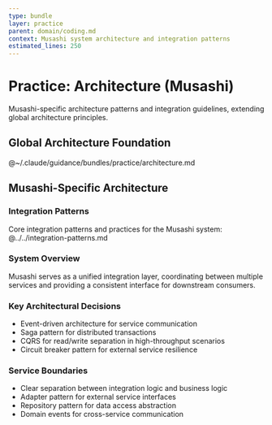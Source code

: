 ```yaml
---
type: bundle
layer: practice
parent: domain/coding.md
context: Musashi system architecture and integration patterns
estimated_lines: 250
---
```

# Practice: Architecture (Musashi)

Musashi-specific architecture patterns and integration guidelines, extending global architecture principles.

## Global Architecture Foundation
@~/.claude/guidance/bundles/practice/architecture.md

## Musashi-Specific Architecture

### Integration Patterns
Core integration patterns and practices for the Musashi system:
@../../integration-patterns.md

### System Overview
Musashi serves as a unified integration layer, coordinating between multiple services
and providing a consistent interface for downstream consumers.

### Key Architectural Decisions
- Event-driven architecture for service communication
- Saga pattern for distributed transactions
- CQRS for read/write separation in high-throughput scenarios
- Circuit breaker pattern for external service resilience

### Service Boundaries
- Clear separation between integration logic and business logic
- Adapter pattern for external service interfaces
- Repository pattern for data access abstraction
- Domain events for cross-service communication